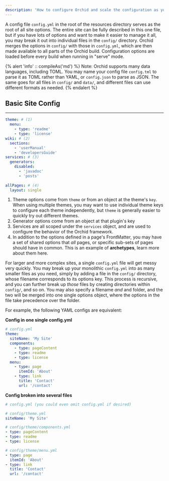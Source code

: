 ```yaml
---
description: 'How to configure Orchid and scale the configuration as your site grows'
---
```


A config file `config.yml` in the root of the resources directory serves as the root of all site options. The entire 
site can be fully described in this one file, but if you have lots of options and want to make it easier to manage it 
all, you may break it out into individual files in the `config/` directory. Orchid merges the options in `config/` with 
those in `config.yml`, which are then made available to all parts of the Orchid build. Configuration options are loaded
before every build when running in "serve" mode.
 
{% alert 'info' :: compileAs('md') %}
Note: Orchid supports many data languages, including TOML. You may name your config file `config.tml` to parse it as
TOML rather than YAML, or `config.json` to parse as JSON. The same goes for all files in `config/` and `data/`, and 
different files can use different formats as needed.
{% endalert %}

## Basic Site Config
***

```yaml
theme: # (1)
  menu: 
    - type: 'readme' 
    - type: 'license' 
wiki: # (2) 
  sections:
    - 'userManual'
    - 'developersGuide'
services: # (3)
  generators:
    disabled:
      - 'javadoc'
      - 'posts'
  
allPages: # (4)
  layout: single
```


1) Theme options come from `theme` or from an object at the theme's `key`. When using multiple themes, you may want to 
    use individual theme keys to configure each theme independently, but `theme` is generally easier to quickly try out
    different themes.
2) Generator options come from an object at that plugin's key
3) Services are all scoped under the `services` object, and are used to configure the behavior of the Orchid framework.
4) In addition to the options defined in a page's FrontMatter, you may have a set of shared options that _all_ pages, or
    specific sub-sets of pages should have in common. This is an example of **archetypes**, learn more about them here.

For larger and more complex sites, a single `config.yml` file will get messy very quickly. You may break up your 
monolithic `config.yml` into as many smaller files as you need, simply by adding a file in the `config/` directory, 
whose filename corresponds to its options key. This process is recursive, and you can further break up _those_ files by 
creating directories within `config/`, and so on. You may also specify a filename _and_ and folder, and the two will be 
merged into one single options object, where the options in the file take precedence over the folder. 

For example, the following YAML configs are equivalent:

**Config in one single config.yml**

```yaml
# config.yml
theme:
  siteName: 'My Site'
  components:
    - type: pageContent
    - type: readme
    - type: license
  menu:
    - type: page
      itemId: 'About'
    - type: link
      title: 'Contact'
      url: '/contact'
```


**Config broken into several files**

```yaml
# config.yml (you could even omit config.yml if desired)
```

```yaml
# config/theme.yml
siteName: 'My Site'
```

```yaml
# config/theme/components.yml
- type: pageContent
- type: readme
- type: license
```

```yaml
# config/theme/menu.yml
- type: page
  itemId: 'About'
- type: link
  title: 'Contact'
  url: '/contact'
```
